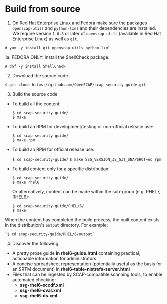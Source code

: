 # Build from source

1. On Red Hat Enterprise Linux and Fedora make sure the packages `openscap-utils` and `python-lxml` and their dependencies are installed. We require version `1.0.8` or later of `openscap-utils` (available in Red Hat Enterprise Linux) as well as `git`. 

 `# yum -y install git openscap-utils python-lxml`

1a. FEDORA ONLY: Install the ShellCheck package.

 `# dnf -y install ShellCheck`

2. Download the source code 

 `$ git clone https://github.com/OpenSCAP/scap-security-guide.git`

3. Build the source code  
  * To build all the content:  
  
    `$ cd scap-security-guide/`  
    `$ make`  

  * To build an RPM for development/testing or non-official release use:  
  
    `$ cd scap-security-guide/`  
    `$ make rpm` 

  * To build an RPM for official release use:

    `$ cd scap-security-guide/`
    `$ make SSG_VERSION_IS_GIT_SNAPSHOT=no rpm` 

  * To build content only for a specific distribution:  
  
    `$ cd scap-security-guide/`  
    `$ make rhel6`  

      Or alternatively, content can be made within the sub-group (e.g. RHEL7, RHEL6):  
  
    `$ cd scap-security-guide/RHEL/6/`  
    `$ make`  

      
  When the content has completed the build process, the built content exists in the distribution's `output` directory. For example:  
  
    `$ cd scap-security-guide/RHEL/6/output`  
  
4. Discover the following:  
 * A pretty prose guide **in rhel6-guide.html** containing practical, actionable information for administrators 
 * A concise spreadsheet representation (potentially useful as the basis for an SRTM document) in **rhel6-table-nistrefs-server.html**
 * Files that can be ingested by SCAP-compatible scanning tools, to enable automated checking:  
    * **ssg-rhel6-xccdf.xml**
    * **ssg-rhel6-oval.xml**
    * **ssg-rhel6-ds.xml**
